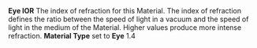<tr>
<td><strong>Eye IOR</strong></td>
<td>The index of refraction for this Material. The index of refraction defines the ratio between the speed of light in a vacuum and the speed of light in the medium of the Material. Higher values produce more intense refraction.</td>
<td><strong>Material Type</strong> set to <strong>Eye</strong></td>
<td>1.4</td>
</tr>
